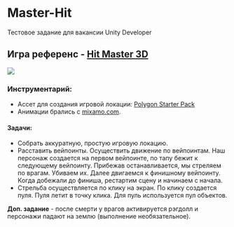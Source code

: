 # Master-Hit
Тестовое задание для вакансии Unity Developer
## Игра референс - [Hit Master 3D](https://play.google.com/store/apps/details?id=com.hit.master)

[![](https://img.youtube.com/vi/GUt28W3bz-A/0.jpg)](https://www.youtube.com/watch?v=GUt28W3bz-A)

### Инструментарий:
* Ассет для создания игровой локации: [Polygon Starter Pack](https://assetstore.unity.com/packages/3d/props/polygon-starter-pack-156819)
* Анимации брались с [mixamo.com](https://mixamo.com).

#### Задачи:
* Cобрать аккуратную, простую игровую локацию.
* Расставить вейпоинты. Осуществить движение по вейпоинтам. Наш персонаж создается на первом вейпоинте, по тапу бежит к следующему вейпоинту. Прибежав останавливается, мы стреляем по врагам. Убиваем их. Далее двигаемся к финишному вейпоинту. Когда добежали до финиша, рестартим сцену и начинаем с начала.
* Стрельба осуществляется по клику на экран. По клику создается пуля. Пуля летит в точку клика. Для пуль используется пул объектов.

<b>Доп. задание</b> - после смерти у врагов активируется рэгдолл и персонажи падают на землю (выполнение необязательное).
